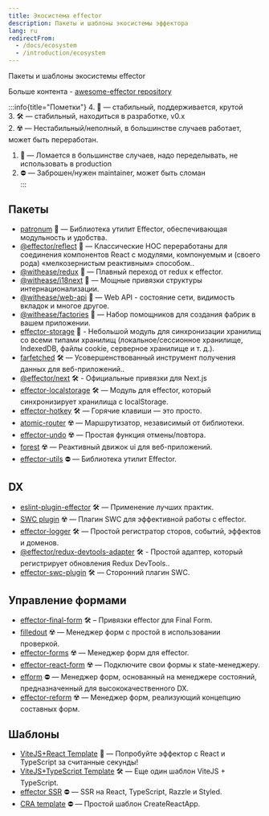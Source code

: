 ```yaml
---
title: Экосистема effector
description: Пакеты и шаблоны экосистемы эффектора
lang: ru
redirectFrom:
  - /docs/ecosystem
  - /introduction/ecosystem
---
```


Пакеты и шаблоны экосистемы effector

Больше контента - [awesome-effector repository](https://github.com/effector/awesome)

:::info{title="Пометки"}
4. 💚 — стабильный, поддерживается, крутой<br/>
3. 🛠️ — стабильный, находиться в разработке, v0.x<br/>
2. ☢️️ — Нестабильный/неполный, в большинстве случаев работает, может быть переработан.<br/>
1. 🧨 — Ломается в большинстве случаев, надо переделывать, не использовать в production<br/>
0. ⛔️ — Заброшен/нужен maintainer, может быть сломан<br/>
:::

## Пакеты

- [patronum](https://github.com/effector/patronum) 💚 — Библиотека утилит Effector, обеспечивающая модульность и удобства.
- [@effector/reflect](https://github.com/effector/reflect) 💚 — Классические HOC переработаны для соединения компонентов React с модулями, компонуемым и (своего рода) «мелкозернистым реактивным» способом..
- [@withease/redux](https://withease.pages.dev/redux/) 💚 — Плавный переход от redux к effector.
- [@withease/i18next](https://withease.pages.dev/i18next) 💚 — Мощные привязки структуры интернационализации.
- [@withease/web-api](https://withease.pages.dev/web-api/) 💚 — Web API - состояние сети, видимость вкладок и многое другое.
- [@withease/factories](https://withease.pages.dev/factories/) 💚 — Набор помощников для создания фабрик в вашем приложении.
- [effector-storage](https://github.com/yumauri/effector-storage) 💚 - Небольшой модуль для синхронизации хранилищ со всеми типами хранилищ (локальное/сессионное хранилище, IndexedDB, файлы cookie, серверное хранилище и т. д.).
- [farfetched](https://farfetched.pages.dev) 🛠 — Усовершенствованный инструмент получения данных для веб-приложений..
- [@effector/next](https://github.com/effector/next) 🛠 - Официальные привязки для Next.js
- [effector-localstorage](https://github.com/lessmess-dev/effector-localstorage) 🛠 — Модуль для effector, который синхронизирует хранилища с localStorage.
- [effector-hotkey](https://github.com/kelin2025/effector-hotkey) 🛠 — Горячие клавиши — это просто.
- [atomic-router](https://github.com/atomic-router/atomic-router) ☢️ — Маршрутизатор, независимый от библиотеки.
- [effector-undo](https://github.com/tanyaisinmybed/effector-undo) ☢️ — Простая функция отмены/повтора.
- [forest](https://github.com/effector/effector/tree/master/packages/forest) ☢️ — Реактивный движок ui для веб-приложений.
- [effector-utils](https://github.com/Kelin2025/effector-utils) ⛔ — Библиотека утилит Effector.

## DX

- [eslint-plugin-effector](https://eslint.effector.dev) 🛠 — Применение лучших практик.
- [SWC plugin](https://github.com/effector/swc-plugin) ☢️ — Плагин SWC для эффективной работы с effector.
- [effector-logger](https://github.com/effector/logger) 🛠 — Простой регистратор сторов, событий, эффектов и доменов.
- [@effector/redux-devtools-adapter](https://github.com/effector/redux-devtools-adapter) 🛠 - Простой адаптер, который регистрирует обновления Redux DevTools..
- [effector-swc-plugin](https://github.com/kireevmp/effector-swc-plugin) 🛠 — Сторонний плагин SWC.

## Управление формами

- [effector-final-form](https://github.com/binjospookie/effector-final-form) 🛠️ – Привязки effector для Final Form.
- [filledout](https://filledout.github.io) ☢️ — Менеджер форм с простой в использовании проверкой.
- [effector-forms](https://github.com/aanation/effector-forms) ☢️ — Менеджер форм для effector.
- [effector-react-form](https://github.com/GTOsss/effector-react-form) ☢️ — Подключите свои формы к state-менеджеру.
- [efform](https://github.com/tehSLy/efform) ⛔ — Менеджер форм, основанный на менеджере состояний, предназначенный для высококачественного DX.
- [effector-reform](https://github.com/movpushmov/effector-reform) ☢️️ — Менеджер форм, реализующий концепцию составных форм.

## Шаблоны

- [ViteJS+React Template](https://github.com/effector/vite-react-template) 💚 — Попробуйте эффектор с React и TypeScript за считанные секунды!
- [ViteJS+TypeScript Template](https://github.com/mmnkuh/effector-vite-template) 🛠 — Еще один шаблон ViteJS + TypeScript.
- [effector SSR](https://github.com/effector/razzle-template) ⛔️ — SSR на React, TypeScript, Razzle и Styled.
- [CRA template](https://github.com/effector/cra-template) ⛔️ — Простой шаблон CreateReactApp.
